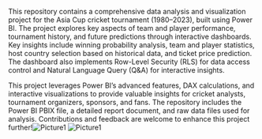 This repository contains a comprehensive data analysis and visualization project for the Asia Cup cricket tournament (1980–2023), built using Power BI. The project explores key aspects of team and player performance, tournament history, and future predictions through interactive dashboards. Key insights include winning probability analysis, team and player statistics, host country selection based on historical data, and ticket price prediction. The dashboard also implements Row-Level Security (RLS) for data access control and Natural Language Query (Q&A) for interactive insights.

This project leverages Power BI’s advanced features, DAX calculations, and interactive visualizations to provide valuable insights for cricket analysts, tournament organizers, sponsors, and fans. The repository includes the Power BI PBIX file, a detailed report document, and raw data files used for analysis. Contributions and feedback are welcome to enhance this project further!![Picture1](https://github.com/user-attachments/assets/8f087e19-a070-4202-aa03-55390732a01e)
![Picture1](https://github.com/user-attachments/assets/50f0d6ae-9f7f-491c-ac8a-0086b9b82a95)
